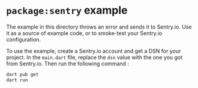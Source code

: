 # `package:sentry` example

The example in this directory throws an error and sends it to Sentry.io. Use it
as a source of example code, or to smoke-test your Sentry.io configuration.

To use the example, create a Sentry.io account and get a DSN for your project.
In the `main.dart` file, replace the `dsn` value with the one you got from
Sentry.io. Then run the following command :


```sh
dart pub get
dart run
```
